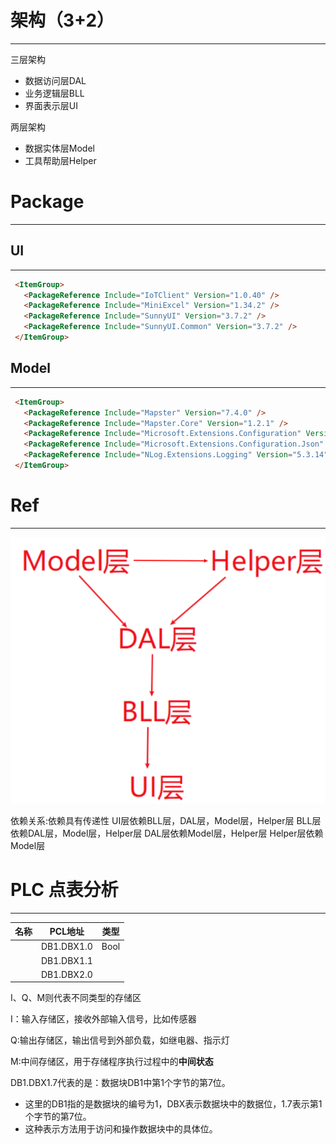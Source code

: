 # 架构（3+2）
---
三层架构
- 数据访问层DAL
- 业务逻辑层BLL
- 界面表示层UI

两层架构
- 数据实体层Model
- 工具帮助层Helper

# Package
---

## UI

---

```html
 <ItemGroup>
   <PackageReference Include="IoTClient" Version="1.0.40" />
   <PackageReference Include="MiniExcel" Version="1.34.2" />
   <PackageReference Include="SunnyUI" Version="3.7.2" />
   <PackageReference Include="SunnyUI.Common" Version="3.7.2" />
 </ItemGroup>
```



## Model

---

```html
 <ItemGroup>
   <PackageReference Include="Mapster" Version="7.4.0" />
   <PackageReference Include="Mapster.Core" Version="1.2.1" />
   <PackageReference Include="Microsoft.Extensions.Configuration" Version="8.0.0" />
   <PackageReference Include="Microsoft.Extensions.Configuration.Json" Version="8.0.1" />
   <PackageReference Include="NLog.Extensions.Logging" Version="5.3.14" />
 </ItemGroup>
```



# Ref

---



![bho50ogm.uop](readme.assets/bho50ogm.uop.png)

依赖关系:依赖具有传递性
UI层依赖BLL层，DAL层，Model层，Helper层
BLL层依赖DAL层，Model层，Helper层
DAL层依赖Model层，Helper层
Helper层依赖Model层



# PLC 点表分析

---

| 名称 | PCL地址    | 类型 |
| ---- | ---------- | ---- |
|      | DB1.DBX1.0 | Bool |
|      | DB1.DBX1.1 |      |
|      | DB1.DBX2.0 |      |



I、Q、M则代表不同类型的存储区 

I：输入存储区，接收外部输入信号，比如传感器

Q:输出存储区，输出信号到外部负载，如继电器、指示灯 

M:中间存储区，用于存储程序执行过程中的**中间状态** 

DB1.DBX1.7代表的是：数据块DB1中第1个字节的第7位。

- 这里的DB1指的是数据块的编号为1，DBX表示数据块中的数据位，1.7表示第1个字节的第7位。
- 这种表示方法用于访问和操作数据块中的具体位。



